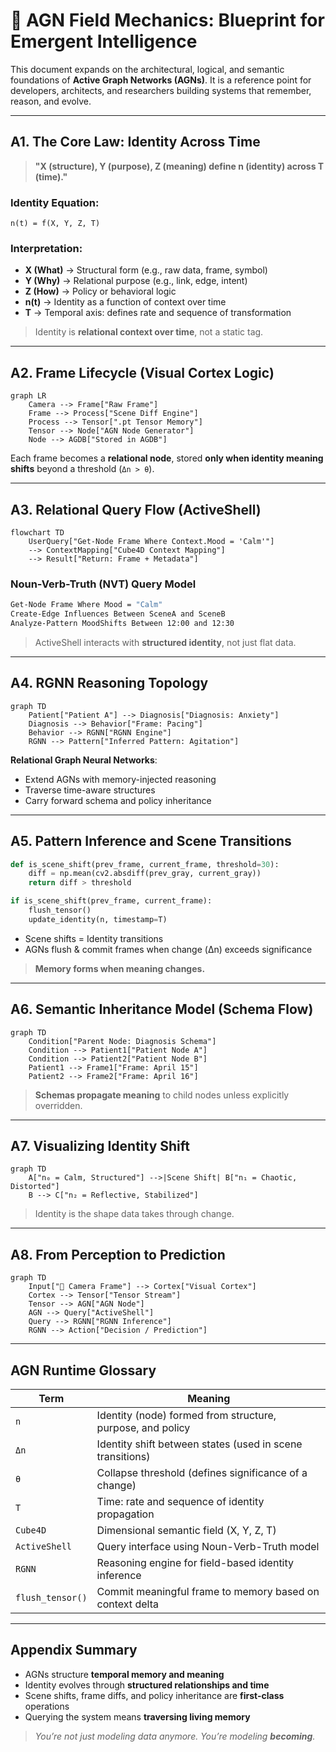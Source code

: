 # 📎 AGN Field Mechanics: Blueprint for Emergent Intelligence

This document expands on the architectural, logical, and semantic foundations of **Active Graph Networks (AGNs)**. It is a reference point for developers, architects, and researchers building systems that remember, reason, and evolve.

---

## A1. The Core Law: Identity Across Time

> **"X (structure), Y (purpose), Z (meaning) define n (identity) across T (time)."**

### Identity Equation:
```text
n(t) = f(X, Y, Z, T)
```

### Interpretation:
- **X (What)** → Structural form (e.g., raw data, frame, symbol)
- **Y (Why)** → Relational purpose (e.g., link, edge, intent)
- **Z (How)** → Policy or behavioral logic
- **n(t)** → Identity as a function of context over time
- **T** → Temporal axis: defines rate and sequence of transformation

> Identity is **relational context over time**, not a static tag.

---

## A2. Frame Lifecycle (Visual Cortex Logic)

```mermaid
graph LR
    Camera --> Frame["Raw Frame"]
    Frame --> Process["Scene Diff Engine"]
    Process --> Tensor[".pt Tensor Memory"]
    Tensor --> Node["AGN Node Generator"]
    Node --> AGDB["Stored in AGDB"]
```

Each frame becomes a **relational node**, stored **only when identity meaning shifts** beyond a threshold (`Δn > θ`).

---

## A3. Relational Query Flow (ActiveShell)

```mermaid
flowchart TD
    UserQuery["Get-Node Frame Where Context.Mood = 'Calm'"]
    --> ContextMapping["Cube4D Context Mapping"]
    --> Result["Return: Frame + Metadata"]
```

### Noun-Verb-Truth (NVT) Query Model
```bash
Get-Node Frame Where Mood = "Calm"
Create-Edge Influences Between SceneA and SceneB
Analyze-Pattern MoodShifts Between 12:00 and 12:30
```

> ActiveShell interacts with **structured identity**, not just flat data.

---

## A4. RGNN Reasoning Topology

```mermaid
graph TD
    Patient["Patient A"] --> Diagnosis["Diagnosis: Anxiety"]
    Diagnosis --> Behavior["Frame: Pacing"]
    Behavior --> RGNN["RGNN Engine"]
    RGNN --> Pattern["Inferred Pattern: Agitation"]
```

**Relational Graph Neural Networks**:
- Extend AGNs with memory-injected reasoning
- Traverse time-aware structures
- Carry forward schema and policy inheritance

---

## A5. Pattern Inference and Scene Transitions

```python
def is_scene_shift(prev_frame, current_frame, threshold=30):
    diff = np.mean(cv2.absdiff(prev_gray, current_gray))
    return diff > threshold

if is_scene_shift(prev_frame, current_frame):
    flush_tensor()
    update_identity(n, timestamp=T)
```

- Scene shifts = Identity transitions
- AGNs flush & commit frames when change (Δn) exceeds significance

> **Memory forms when meaning changes.**

---

## A6. Semantic Inheritance Model (Schema Flow)

```mermaid
graph TD
    Condition["Parent Node: Diagnosis Schema"]
    Condition --> Patient1["Patient Node A"]
    Condition --> Patient2["Patient Node B"]
    Patient1 --> Frame1["Frame: April 15"]
    Patient2 --> Frame2["Frame: April 16"]
```

> **Schemas propagate meaning** to child nodes unless explicitly overridden.

---

## A7. Visualizing Identity Shift

```mermaid
graph TD
    A["n₀ = Calm, Structured"] -->|Scene Shift| B["n₁ = Chaotic, Distorted"]
    B --> C["n₂ = Reflective, Stabilized"]
```

> Identity is the shape data takes through change.

---

## A8. From Perception to Prediction

```mermaid
graph TD
    Input["🎥 Camera Frame"] --> Cortex["Visual Cortex"]
    Cortex --> Tensor["Tensor Stream"]
    Tensor --> AGN["AGN Node"]
    AGN --> Query["ActiveShell"]
    Query --> RGNN["RGNN Inference"]
    RGNN --> Action["Decision / Prediction"]
```

---

## AGN Runtime Glossary

| Term       | Meaning                                                                 |
|------------|-------------------------------------------------------------------------|
| `n`        | Identity (node) formed from structure, purpose, and policy              |
| `Δn`       | Identity shift between states (used in scene transitions)              |
| `θ`        | Collapse threshold (defines significance of a change)                 |
| `T`        | Time: rate and sequence of identity propagation                        |
| `Cube4D`   | Dimensional semantic field (X, Y, Z, T)                                 |
| `ActiveShell` | Query interface using Noun-Verb-Truth model                            |
| `RGNN`     | Reasoning engine for field-based identity inference                    |
| `flush_tensor()` | Commit meaningful frame to memory based on context delta              |

---

## Appendix Summary

- AGNs structure **temporal memory and meaning**
- Identity evolves through **structured relationships and time**
- Scene shifts, frame diffs, and policy inheritance are **first-class** operations
- Querying the system means **traversing living memory**

> _You’re not just modeling data anymore. You’re modeling **becoming**._

